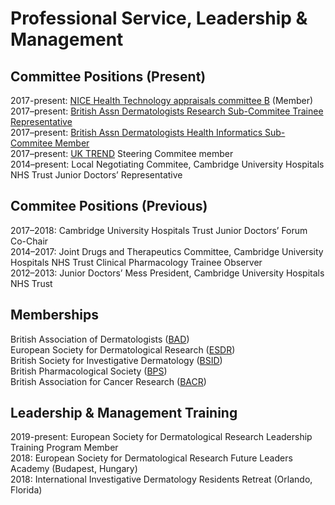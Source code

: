 # Professional Service, Leadership & Management

## Committee Positions (Present)

2017-present: [NICE Health Technology appraisals committee B](https://www.nice.org.uk/get-involved/meetings-in-public/technology-appraisal-committee/committee-b-members) (Member)<br>
2017–present: [British Assn Dermatologists Research Sub-Commitee Trainee Representative](https://www.bad.org.uk/healthcare-professionals/research/research-sub-committee) <br>
2017–present: [British Assn Dermatologists Health Informatics Sub-Commitee Member](https://www.bad.org.uk/healthcare-professionals/clinical-standards/sub-committees) <br>
2017–present: [UK TREND](http://www.uktrend.org/) Steering Commitee member<br>
2014–present: Local Negotiating Commitee, Cambridge University Hospitals NHS Trust Junior Doctors’ Representative<br>

## Commitee Positions (Previous)

2017–2018: Cambridge University Hospitals Trust Junior Doctors’ Forum Co-Chair<br>
2014–2017: Joint Drugs and Therapeutics Committee, Cambridge University Hospitals NHS Trust Clinical Pharmacology Trainee Observer <br>
2012–2013: Junior Doctors’ Mess President, Cambridge University Hospitals NHS Trust<br>

## Memberships

British Association of Dermatologists ([BAD](https://www.bad.org.uk/))<br>
European Society for Dermatological Research ([ESDR](http://www.esdr.org/))<br>
British Society for Investigative Dermatology ([BSID](https://bsid.org.uk/))<br>
British Pharmacological Society ([BPS](https://www.bps.ac.uk/))<br>
British Association for Cancer Research ([BACR](https://www.bacr.org.uk/))<br>

## Leadership & Management Training

2019-present: European Society for Dermatological Research Leadership Training Program Member<br>
2018: European Society for Dermatological Research Future Leaders Academy (Budapest, Hungary)<br>
2018: International Investigative Dermatology Residents Retreat (Orlando, Florida)
